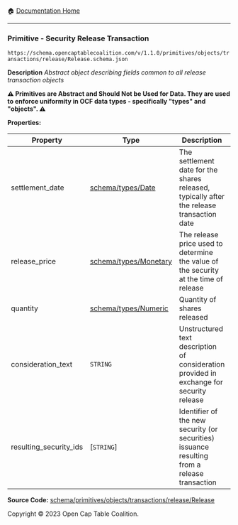:house: [Documentation Home](../../../../../../README.md)

---

### Primitive - Security Release Transaction

`https://schema.opencaptablecoalition.com/v/1.1.0/primitives/objects/transactions/release/Release.schema.json`

**Description** _Abstract object describing fields common to all release transaction objects_

**:warning: Primitives are Abstract and Should Not be Used for Data. They are used to enforce uniformity in OCF data types - specifically "types" and "objects". :warning:**

**Properties:**

| Property               | Type                                                   | Description                                                                                  | Required   |
| ---------------------- | ------------------------------------------------------ | -------------------------------------------------------------------------------------------- | ---------- |
| settlement_date        | [schema/types/Date](../../../../types/Date.md)         | The settlement date for the shares released, typically after the release transaction date    | `REQUIRED` |
| release_price          | [schema/types/Monetary](../../../../types/Monetary.md) | The release price used to determine the value of the security at the time of release         | `REQUIRED` |
| quantity               | [schema/types/Numeric](../../../../types/Numeric.md)   | Quantity of shares released                                                                  | `REQUIRED` |
| consideration_text     | `STRING`                                               | Unstructured text description of consideration provided in exchange for security release     | -          |
| resulting_security_ids | [`STRING`]                                             | Identifier of the new security (or securities) issuance resulting from a release transaction | `REQUIRED` |

**Source Code:** [schema/primitives/objects/transactions/release/Release](../../../../../../../schema/primitives/objects/transactions/release/Release.schema.json)

Copyright © 2023 Open Cap Table Coalition.
